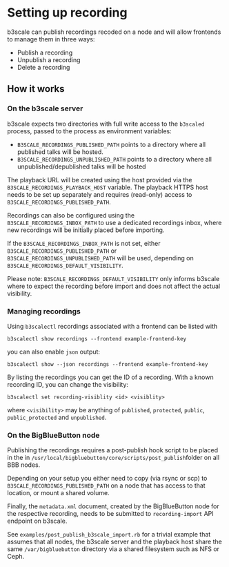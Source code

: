# Setting up recording

b3scale can publish recordings recoded on a node and will allow frontends to manage them in three ways:

* Publish a recording
* Unpublish a recording
* Delete a recording
## How it works

### On the b3scale server

b3scale expects two directories with full write access to the `b3scaled` process, passed to the process as environment variables:

* `B3SCALE_RECORDINGS_PUBLISHED_PATH` points to a directory where all published talks will be hosted.
* `B3SCALE_RECORDINGS_UNPUBLISHED_PATH` points to a directory where all unpublished/depublished talks will be hosted

The playback URL will be created using the host provided via the `B3SCALE_RECORDINGS_PLAYBACK_HOST` variable. The playback HTTPS host needs to be set up separately and requires (read-only) access to `B3SCALE_RECORDINGS_PUBLISHED_PATH`.

Recordings can also be configured using the `B3SCALE_RECORDINGS_INBOX_PATH`
to use a dedicated recordings inbox, where
new recordings will be initially placed before importing.

If the `B3SCALE_RECORDINGS_INBOX_PATH` is not set, either
`B3SCALE_RECORDINGS_PUBLISHED_PATH` or `B3SCALE_RECORDINGS_UNPUBLISHED_PATH`
will be used, depending on `B3SCALE_RECORDINGS_DEFAULT_VISIBILITY`.

Please note: `B3SCALE_RECORDINGS_DEFAULT_VISIBILITY` only informs b3scale
where to expect the recording before import and does not affect the actual
visibility.


### Managing recordings

Using `b3scalectl` recordings associated with a frontend can be listed
with

    b3scalectl show recordings --frontend example-frontend-key

you can also enable `json` output:

    b3scalectl show --json recordings --frontend example-frontend-key

By listing the recordings you can get the ID of a recording.
With a known recording ID, you can change the visibility:

    b3scalectl set recording-visiblity <id> <visiblity>

where `<visibility>` may be anything of `published`, `protected`, `public`,
`public_protected` and `unpublished`.

### On the BigBlueButton node

Publishing the recordings requires a post-publish hook script to be placed in the in `/usr/local/bigbluebutton/core/scripts/post_publish`folder on all BBB nodes.

Depending on your setup you either need to copy (via rsync or scp) to `B3SCALE_RECORDINGS_PUBLISHED_PATH` on a node that has access to that location, or mount a shared volume.

Finally, the `metadata.xml` document, created by the BigBlueButton node for the respective recording, needs to be submitted to `recording-import` API endpoint on b3scale.

See `examples/post_publish_b3scale_import.rb` for a trivial example that assumes that all nodes, the b3scale server and the playback host share the same `/var/bigbluebutton` directory via a shared filesystem such as NFS or Ceph.
